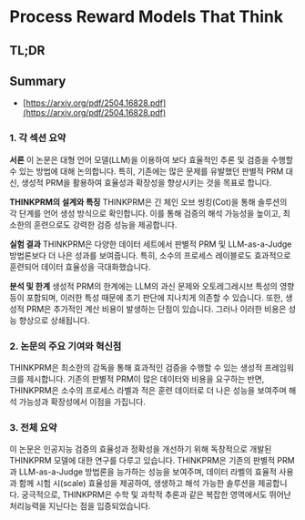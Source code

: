 # Process Reward Models That Think
## TL;DR
## Summary
- [https://arxiv.org/pdf/2504.16828.pdf](https://arxiv.org/pdf/2504.16828.pdf)

### 1. 각 섹션 요약

**서론**
이 논문은 대형 언어 모델(LLM)을 이용하여 보다 효율적인 추론 및 검증을 수행할 수 있는 방법에 대해 논의합니다. 특히, 기존에는 많은 문제를 유발했던 판별적 PRM 대신, 생성적 PRM을 활용하여 효율성과 확장성을 향상시키는 것을 목표로 합니다.

**THINKPRM의 설계와 특징**
THINKPRM은 긴 체인 오브 씽킹(Cot)을 통해 솔루션의 각 단계를 언어 생성 방식으로 확인합니다. 이를 통해 검증의 해석 가능성을 높이고, 최소한의 훈련으로도 강력한 검증 성능을 제공합니다.

**실험 결과**
THINKPRM은 다양한 데이터 세트에서 판별적 PRM 및 LLM-as-a-Judge 방법론보다 더 나은 성과를 보여줍니다. 특히, 소수의 프로세스 레이블로도 효과적으로 훈련되어 데이터 효율성을 극대화했습니다.

**분석 및 한계**
생성적 PRM의 한계에는 LLM의 과신 문제와 오토레그레시브 특성의 영향 등이 포함되며, 이러한 특성 때문에 초기 판단에 지나치게 의존할 수 있습니다. 또한, 생성적 PRM은 추가적인 계산 비용이 발생하는 단점이 있습니다. 그러나 이러한 비용은 성능 향상으로 상쇄됩니다.

### 2. 논문의 주요 기여와 혁신점

THINKPRM은 최소한의 감독을 통해 효과적인 검증을 수행할 수 있는 생성적 프레임워크를 제시합니다. 기존의 판별적 PRM이 많은 데이터와 비용을 요구하는 반면, THINKPRM은 소수의 프로세스 라벨과 적은 훈련 데이터로 더 나은 성능을 보여주며 해석 가능성과 확장성에서 이점을 가집니다.

### 3. 전체 요약

이 논문은 인공지능 검증의 효율성과 정확성을 개선하기 위해 독창적으로 개발된 THINKPRM 모델에 대한 연구를 다루고 있습니다. THINKPRM은 기존의 판별적 PRM과 LLM-as-a-Judge 방법론을 능가하는 성능을 보여주며, 데이터 라벨의 효율적 사용과 함께 시험 시(scale) 효율성을 제공하여, 생생하고 해석 가능한 솔루션을 제공합니다. 궁극적으로, THINKPRM은 수학 및 과학적 추론과 같은 복잡한 영역에서도 뛰어난 처리능력을 지닌다는 점을 입증되었습니다.